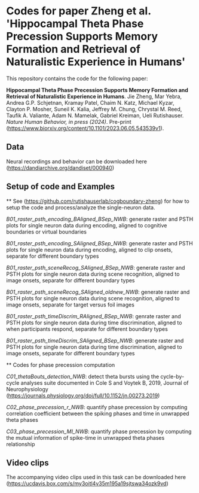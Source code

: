 # Codes for paper Zheng et al. 'Hippocampal Theta Phase Precession Supports Memory Formation and Retrieval of Naturalistic Experience in Humans'

This repository contains the code for the following paper:

**Hippocampal Theta Phase Precession Supports Memory Formation and Retrieval of Naturalistic Experience in Humans**. Jie Zheng, Mar Yebra, Andrea G.P. Schjetnan, Kramay Patel, Chaim N. Katz, Michael Kyzar, Clayton P. Mosher, Suneil K. Kalia, Jeffrey M. Chung, Chrystal M. Reed, Taufik A. Valiante, Adam N. Mamelak, Gabriel Kreiman, Ueli Rutishauser. *Nature Human Behavior, in press (2024)*. Pre-print (https://www.biorxiv.org/content/10.1101/2023.06.05.543539v1).

## Data
Neural recordings and behavior can be downloaded here (https://dandiarchive.org/dandiset/000940)

## Setup of code and Examples
** See (https://github.com/rutishauserlab/cogboundary-zheng) for how to setup the code and process/analyze the single-neuron data.

_B01_raster_psth_encoding_BAligned_BSep_NWB_: generate raster and PSTH plots for single neuron data during encoding, aligned to cognitive boundaries or virtual boundaries

_B01_raster_psth_encoding_SAligned_BSep_NWB_: generate raster and PSTH plots for single neuron data during encoding, aligned to clip onsets, separate for different boundary types

_B01_raster_psth_sceneRecog_SAligned_BSep_NWB_: generate raster and PSTH plots for single neuron data during scene recognition, aligned to image onsets, separate for different boundary types

_B01_raster_psth_sceneRecog_SAligned_oldnew_NWB_: generate raster and PSTH plots for single neuron data during scene recognition, aligned to image onsets, separate for target versus foil images 

_B01_raster_psth_timeDiscrim_RAligned_BSep_NWB_: genrate raster and PSTH plots for single neuron data during time discrimination, aligned to when participants respond, separate for different boundary types

_B01_raster_psth_timeDiscrim_SAligned_BSep_NWB_: generate raster and PSTH plots for single neuron data during time discrimination, aligned to image onsets, separate for different boundary types


** Codes for phase precession computation

_C01_thetaBouts_detection_NWB_: detect theta bursts using the cycle-by-cycle analyses suite documented in Cole S and Voytek B, 2019, Journal of Neurophysiology (https://journals.physiology.org/doi/full/10.1152/jn.00273.2019)

_C02_phase_precession_r_NWB_: quantify phase precession by computing correlation coefficient between the spiking phases and time in unwrapped theta phases

_C03_phase_precession_MI_NWB_: quantify phase precession by computing the mutual information of spike-time in unwrapped theta phases relationship 

## Video clips
The accompanying video clips used in this task can be downloaded here (https://ucdavis.box.com/s/my3oitl4v35m195a19sjtswa34ozk9vd)

